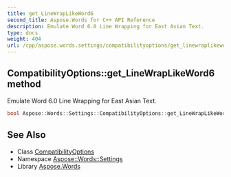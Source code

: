 ```yaml
---
title: get_LineWrapLikeWord6
second_title: Aspose.Words for C++ API Reference
description: Emulate Word 6.0 Line Wrapping for East Asian Text.
type: docs
weight: 404
url: /cpp/aspose.words.settings/compatibilityoptions/get_linewraplikeword6/
---
```

## CompatibilityOptions::get_LineWrapLikeWord6 method


Emulate Word 6.0 Line Wrapping for East Asian Text.

```cpp
bool Aspose::Words::Settings::CompatibilityOptions::get_LineWrapLikeWord6()
```

## See Also

* Class [CompatibilityOptions](../)
* Namespace [Aspose::Words::Settings](../../)
* Library [Aspose.Words](../../../)
